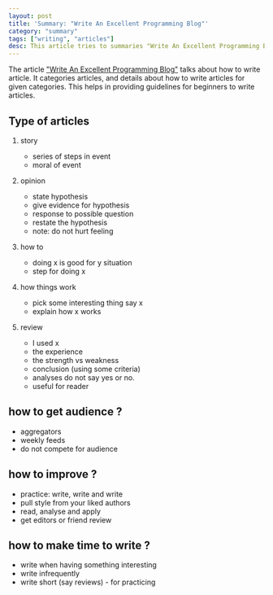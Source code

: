```yaml
---
layout: post
title: 'Summary: "Write An Excellent Programming Blog"'
category: "summary"
tags: ["writing", "articles"]
desc: This article tries to summaries "Write An Excellent Programming Blog"
---
```

The article ["Write An Excellent Programming Blog"](http://bit.ly/excellent-blog) talks about how to write article. It categories articles, and details about how to write articles for given categories. This helps in providing guidelines for beginners to write articles.

## Type of articles
1. story
    - series of steps in event 
    - moral of event 

1. opinion
    - state hypothesis
    - give evidence for hypothesis
    - response to possible question
    - restate the hypothesis
    - note: do not hurt feeling

1. how to 
    - doing x is good for y situation
    - step for doing x

1. how things work
    - pick some interesting thing say x   
    - explain how x works

1. review
    - I used x
    - the experience 
    - the strength vs weakness
    - conclusion (using some criteria)
    - analyses do not say yes or no.
    - useful for reader 

## how to get audience ?
- aggregators
- weekly feeds
- do not compete for audience

## how to improve ?
- practice: write, write and write
- pull style from your liked authors
- read, analyse and apply 
- get editors or friend review

## how to make time to write ?
- write when having something interesting
- write infrequently
- write short (say reviews) - for practicing